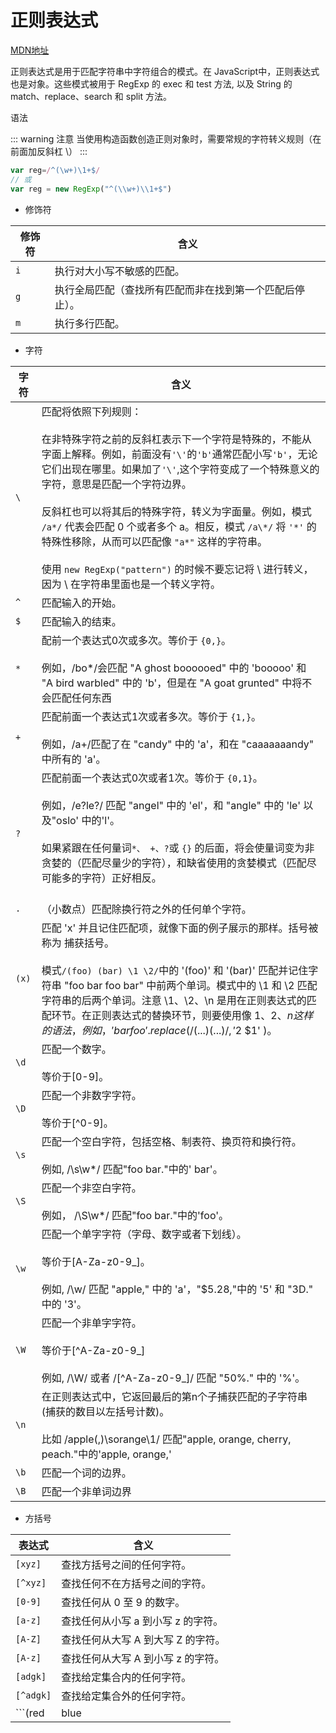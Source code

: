 # 正则表达式
[MDN地址](https://developer.mozilla.org/zh-CN/docs/Web/JavaScript/Guide/Regular_Expressions)

正则表达式是用于匹配字符串中字符组合的模式。在 JavaScript中，正则表达式也是对象。这些模式被用于 RegExp 的 exec 和 test 方法, 以及 String 的 match、replace、search 和 split 方法。

语法

::: warning 注意
当使用构造函数创造正则对象时，需要常规的字符转义规则（在前面加反斜杠 \）
:::
```javascript
var reg=/^(\w+)\1+$/
// 或
var reg = new RegExp("^(\\w+)\\1+$")
```


* 修饰符

修饰符  | 含义
-|-
```i```| 执行对大小写不敏感的匹配。
```g```| 执行全局匹配（查找所有匹配而非在找到第一个匹配后停止）。
```m```| 执行多行匹配。

* 字符

字符  | 含义
-|-
```\``` | 匹配将依照下列规则：<br><br>在非特殊字符之前的反斜杠表示下一个字符是特殊的，不能从字面上解释。例如，前面没有```'\'```的```'b'```通常匹配小写```'b'```，无论它们出现在哪里。如果加了```'\'```,这个字符变成了一个特殊意义的字符，意思是匹配一个字符边界。<br><br>反斜杠也可以将其后的特殊字符，转义为字面量。例如，模式 ```/a*/``` 代表会匹配 0 个或者多个 a。相反，模式 ```/a\*/``` 将 ```'*'``` 的特殊性移除，从而可以匹配像 ```"a*"``` 这样的字符串。<br><br>使用 ```new RegExp("pattern")``` 的时候不要忘记将 \ 进行转义，因为 \ 在字符串里面也是一个转义字符。
```^``` | 匹配输入的开始。
```$``` | 匹配输入的结束。
```*``` | 配前一个表达式0次或多次。等价于 ```{0,}```。<br><br>例如，/bo*/会匹配 "A ghost boooooed" 中的 'booooo' 和 "A bird warbled" 中的 'b'，但是在 "A goat grunted" 中将不会匹配任何东西
```+``` | 匹配前面一个表达式1次或者多次。等价于 ```{1,}```。<br><br>例如，/a+/匹配了在 "candy" 中的 'a'，和在 "caaaaaaandy" 中所有的 'a'。
```?``` | 匹配前面一个表达式0次或者1次。等价于 ```{0,1}```。<br><br>例如，/e?le?/ 匹配 "angel" 中的 'el'，和 "angle" 中的 'le' 以及"oslo' 中的'l'。<br><br>如果紧跟在任何量词``` *、 +、? ```或 ```{}``` 的后面，将会使量词变为非贪婪的（匹配尽量少的字符），和缺省使用的贪婪模式（匹配尽可能多的字符）正好相反。<br></br>
```.```  | （小数点）匹配除换行符之外的任何单个字符。
```(x)``` | 匹配 'x' 并且记住匹配项，就像下面的例子展示的那样。括号被称为 捕获括号。<br><br>模式```/(foo) (bar) \1 \2/```中的 '(foo)' 和 '(bar)' 匹配并记住字符串 "foo bar foo bar" 中前两个单词。模式中的 \1 和 \2 匹配字符串的后两个单词。注意 \1、\2、\n 是用在正则表达式的匹配环节。在正则表达式的替换环节，则要使用像 $1、$2、$n 这样的语法，例如，'bar foo'.replace( /(...) (...)/, '$2 $1' )。
```\d``` | 匹配一个数字。<br><br>等价于[0-9]。
```\D``` | 匹配一个非数字字符。<br><br>等价于[^0-9]。
```\s``` | 匹配一个空白字符，包括空格、制表符、换页符和换行符。<br><br>例如, /\s\w*/ 匹配"foo bar."中的' bar'。
```\S``` |匹配一个非空白字符。<br><br>例如， /\S\w*/ 匹配"foo bar."中的'foo'。
```\w``` | 匹配一个单字字符（字母、数字或者下划线）。<br><br>等价于[A-Za-z0-9_]。<br><br>例如, /\w/ 匹配 "apple," 中的 'a'，"$5.28,"中的 '5' 和 "3D." 中的 '3'。
```\W``` |匹配一个非单字字符。<br><br>等价于[^A-Za-z0-9_]<br><br>例如, /\W/ 或者 /[^A-Za-z0-9_]/ 匹配 "50%." 中的 '%'。
```\n``` |在正则表达式中，它返回最后的第n个子捕获匹配的子字符串(捕获的数目以左括号计数)。<br><br>比如 /apple(,)\sorange\1/ 匹配"apple, orange, cherry, peach."中的'apple, orange,'
```\b```|匹配一个词的边界。
```\B```| 匹配一个非单词边界


* 方括号

表达式  | 含义
-|-
```[xyz]``` |查找方括号之间的任何字符。
```[^xyz]``` |查找任何不在方括号之间的字符。
```[0-9]```|  查找任何从 0 至 9 的数字。
```[a-z]```|  查找任何从小写 a 到小写 z 的字符。
```[A-Z]``` |查找任何从大写 A 到大写 Z 的字符。
```[A-z]```| 查找任何从大写 A 到小写 z 的字符。
```[adgk]```|查找给定集合内的任何字符。
```[^adgk]```|查找给定集合外的任何字符。
```(red|blue|green)```|查找任何指定的选项。
